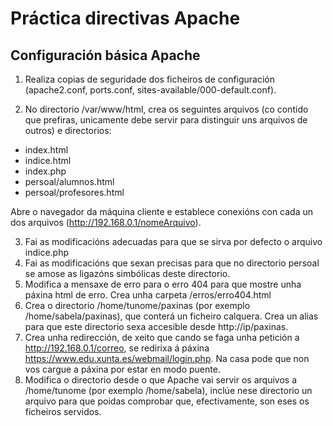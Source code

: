 # Práctica directivas Apache

## Configuración básica Apache 

1. Realiza copias de seguridade dos ficheiros de configuración (apache2.conf, ports.conf, sites-available/000-default.conf).

2. No directorio /var/www/html, crea os seguintes arquivos (co contido que prefiras, unicamente debe servir para distinguir uns arquivos de outros) e directorios:
- index.html
- indice.html
- index.php 
- persoal/alumnos.html
- persoal/profesores.html

Abre o navegador da máquina cliente e establece conexións con cada un dos arquivos (http://192.168.0.1/nomeArquivo). 

3. Fai as modificacións adecuadas para que se sirva por defecto o arquivo indice.php 
4. Fai as modificacións que sexan precisas para que no directorio persoal se amose as ligazóns simbólicas deste directorio. 
5. Modifica a mensaxe de erro para o erro 404 para que mostre unha páxina html de erro. Crea unha carpeta /erros/erro404.html
6. Crea o directorio /home/tunome/paxinas (por exemplo /home/sabela/paxinas), que conterá un ficheiro calquera. Crea un alias para que este directorio sexa accesible desde http://ip/paxinas. 
7. Crea unha redirección, de xeito que cando se faga unha petición a http://192.168.0.1/correo, se redirixa á páxina https://www.edu.xunta.es/webmail/login.php. Na casa pode que non vos cargue a páxina por estar en modo puente. 
8. Modifica o directorio desde o que Apache vai servir os arquivos a /home/tunome (por exemplo /home/sabela), inclúe nese directorio un arquivo para que poidas comprobar que, efectivamente, son eses os ficheiros servidos.


 